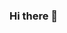 ### Hi there 👋

<!--
**victor-font-webbeds/victor-font-webbeds** is a ✨ _special_ ✨ repository because its `README.md` (this file) appears on your GitHub profile.

<a href="https://github.com/victor-font-webbeds">
  <img align="center" src="https://github-readme-stats.vercel.app/api/top-langs/?username=victor-font-webbeds&theme=dracula&hide_langs_below=1" />
</a>
